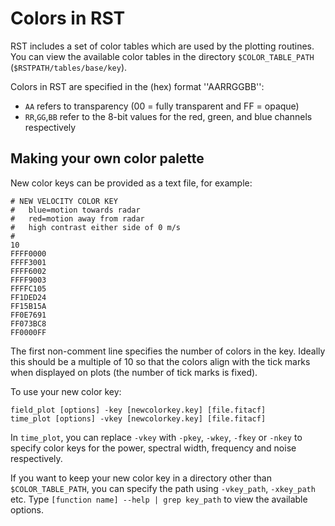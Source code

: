 <!--
(C) copyright 2019 University Centre in Svalbard (UNIS)
author: Emma Bland, UNIS
-->
# Colors in RST

RST includes a set of color tables which are used by the plotting routines. You can view the available color tables in the directory `$COLOR_TABLE_PATH` (`$RSTPATH/tables/base/key`). 

Colors in RST are specified in the (hex) format ''AARRGGBB'':

- `AA` refers to transparency (00 = fully transparent and FF = opaque)
- `RR`,`GG`,`BB` refer to the 8-bit values for the red, green, and blue channels respectively


## Making your own color palette

New color keys can be provided as a text file, for example:
```
# NEW VELOCITY COLOR KEY
#   blue=motion towards radar
#   red=motion away from radar
#   high contrast either side of 0 m/s
#
10
FFFF0000
FFFF3001
FFFF6002
FFFF9003
FFFFC105
FF1DED24
FF15B15A
FF0E7691
FF073BC8
FF0000FF
```

The first non-comment line specifies the number of colors in the key. Ideally this should be a multiple of 10 so that the colors align with the tick marks when displayed on plots (the number of tick marks is fixed). 

To use your new color key:
```
field_plot [options] -key [newcolorkey.key] [file.fitacf]
time_plot [options] -vkey [newcolorkey.key] [file.fitacf]
```

In `time_plot`, you can replace `-vkey` with `-pkey`, `-wkey`, `-fkey` or `-nkey` to specify color keys for the power, spectral width, frequency and noise respectively. 

If you want to keep your new color key in a directory other than `$COLOR_TABLE_PATH`, you can specify the path using `-vkey_path`, `-xkey_path` etc. Type `[function name] --help | grep key_path` to view the available options. 
